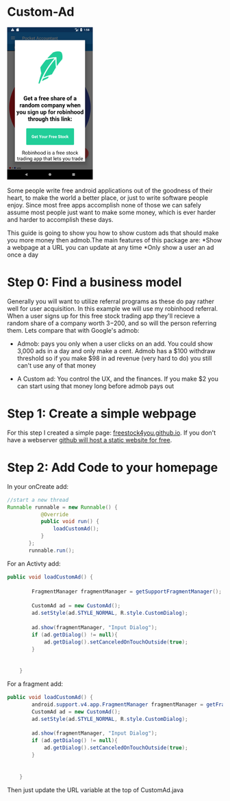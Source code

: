 # Custom-Ad

![Screenshot](images/screenshot.png)

Some people write free android applications out of the goodness of their heart,  to make the world a better place, or just to write software people enjoy. Since most free apps accomplish none of those we can safely assume most people just want to make some money, which is ever harder and harder to accomplish these days. 

This guide is going to show you how to show custom ads that should make you more money then admob.The main features of this package are:
*Show a webpage at a URL you can update at any time
*Only show a user an ad once a day


# Step 0: Find a business model
Generally you will want to utilize referral programs as these do pay rather well for user acquisition. In this example we will use my robinhood referral. When a user signs up for this free stock trading app they'll recieve a random share of a company worth $3-$200, and so will the person referring them. Lets compare that with Google's admob:

  * Admob: pays you only when a user clicks on an add. You could show 3,000 ads in a day and only make a cent. Admob has a $100 withdraw threshold so if you make $98 in ad revenue (very hard to do) you still can't use any of that money

  * A Custom ad: You control the UX, and the finances. If you make $2 you can start using that money long before admob pays out


# Step 1: Create a simple webpage
For this step I created a simple page: [freestock4you.github.io](freestock4you.github.io). If you don't have a webserver [github will host a static website for free](https://pages.github.com/).

# Step 2: Add Code to your homepage
In your onCreate add:
 ```java
 //start a new thread
 Runnable runnable = new Runnable() {
            @Override
            public void run() {
                loadCustomAd();
            }
        };
        runnable.run();
```
For an Activty add:
```java
public void loadCustomAd() {

        FragmentManager fragmentManager = getSupportFragmentManager();

        CustomAd ad = new CustomAd();
        ad.setStyle(ad.STYLE_NORMAL, R.style.CustomDialog);

        ad.show(fragmentManager, "Input Dialog");
        if (ad.getDialog() != null){
            ad.getDialog().setCanceledOnTouchOutside(true);
        }


    }
```
For a fragment add:
```java
public void loadCustomAd() {
        android.support.v4.app.FragmentManager fragmentManager = getFragmentManager();
        CustomAd ad = new CustomAd();
        ad.setStyle(ad.STYLE_NORMAL, R.style.CustomDialog);

        ad.show(fragmentManager, "Input Dialog");
        if (ad.getDialog() != null){
            ad.getDialog().setCanceledOnTouchOutside(true);
        }


    }
```

Then just update the URL variable at the top of CustomAd.java

